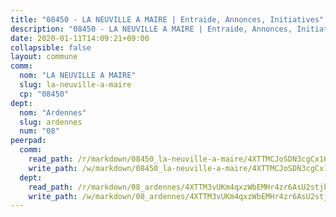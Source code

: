 ```yaml
---
title: "08450 - LA NEUVILLE A MAIRE | Entraide, Annonces, Initiatives"
description: "08450 - LA NEUVILLE A MAIRE | Entraide, Annonces, Initiatives"
date: 2020-01-11T14:09:21+09:00
collapsible: false
layout: commune
comm:
  nom: "LA NEUVILLE A MAIRE"
  slug: la-neuville-a-maire
  cp: "08450"
dept:
  nom: "Ardennes"
  slug: ardennes
  num: "08"
peerpad:
  comm:
    read_path: /r/markdown/08450_la-neuville-a-maire/4XTTMCJoSDN3cgCx16DL55XwRM9NkMpGLGFR5UqegHgky9xRU
    write_path: /w/markdown/08450_la-neuville-a-maire/4XTTMCJoSDN3cgCx16DL55XwRM9NkMpGLGFR5UqegHgky9xRU-K3TgUC8tCbki9UkcfGSu9u1rxbrr38zjKmWX6b3s2TmW7AFPFX3SPLiuUFcWoW2xbFCHT6oZbvPtLeFvgPNvnqKphH1nctuZLtMvF2TZWpmtmHHDahThvVTYBqxPCsLgkmYKDuin
  dept:
    read_path: /r/markdown/08_ardennes/4XTTM3vUKm4qxzWbEMHr4zr6AsU2stjkKdsaY9uMbmhXjv9QM
    write_path: /w/markdown/08_ardennes/4XTTM3vUKm4qxzWbEMHr4zr6AsU2stjkKdsaY9uMbmhXjv9QM-K3TgUMB9u4JvtZdFBPfBexH6pGeKJREiRZLakfAxGDqg6fgd1ib6XHxM9tkwaYxqJV2qNTbboL5jGpTS7re5rUf5cB5fLzdnicM4aJkF5ZXmkvCRXEh5XT7432iWRZFby5MMVbKP
---
```


